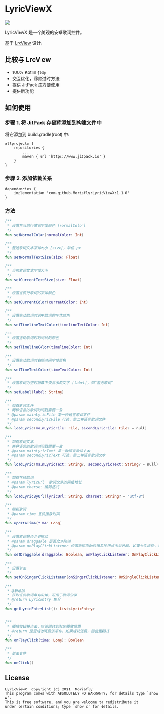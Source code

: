 # LyricViewX

[![](https://www.jitpack.io/v/Moriafly/LyricViewX.svg)](https://www.jitpack.io/#Moriafly/LyricViewX)

LyricViewX 是一个美观的安卓歌词控件。

基于 [LrcView](https://github.com/zion223/NeteaseCloudMusic-MVVM) 设计。

## 比较与 LrcView

- 100% Kotlin 代码
- 交互优化，移除过时方法
- 提供 JitPack 库方便使用
- 提供新功能

## 如何使用

### 步骤 1. 将 JitPack 存储库添加到构建文件中

将它添加到 build.gradle(root) 中:
```
allprojects {
    repositories {
        ...
        maven { url 'https://www.jitpack.io' }
    }
}
```
### 步骤 2. 添加依赖关系
```
dependencies {
    implementation 'com.github.Moriafly:LyricViewX:1.1.0'
}
```

### 方法
```kotlin
/**
 * 设置非当前行歌词字体颜色 [normalColor]
 */
fun setNormalColor(normalColor: Int)

/**
 * 普通歌词文本字体大小 [size]，单位 px
 */
fun setNormalTextSize(size: Float)

/**
 * 当前歌词文本字体大小
 */
fun setCurrentTextSize(size: Float)

/**
 * 设置当前行歌词的字体颜色
 */
fun setCurrentColor(currentColor: Int)

/**
 * 设置拖动歌词时选中歌词的字体颜色
 */
fun setTimelineTextColor(timelineTextColor: Int)

/**
 * 设置拖动歌词时时间线的颜色
 */
fun setTimelineColor(timelineColor: Int)

/**
 * 设置拖动歌词时右侧时间字体颜色
 */
fun setTimeTextColor(timeTextColor: Int)

/**
 * 设置歌词为空时屏幕中央显示的文字 [label]，如“暂无歌词”
 */
fun setLabel(label: String)

/**
 * 加载歌词文件
 * 两种语言的歌词时间戳需要一致
 * @param mainLyricFile 第一种语言歌词文件
 * @param secondLyricFile 可选，第二种语言歌词文件
 */
fun loadLyric(mainLyricFile: File, secondLyricFile: File? = null)

/**
 * 加载歌词文本
 * 两种语言的歌词时间戳需要一致
 * @param mainLyricText 第一种语言歌词文本
 * @param secondLyricText 可选，第二种语言歌词文本
 */
fun loadLyric(mainLyricText: String?, secondLyricText: String? = null)

/**
 * 加载在线歌词
 * @param lyricUrl  歌词文件的网络地址
 * @param charset 编码格式
 */
fun loadLyricByUrl(lyricUrl: String, charset: String? = "utf-8")

/**
 * 刷新歌词
 * @param time 当前播放时间
 */
fun updateTime(time: Long)

/**
 * 设置歌词是否允许拖动
 * @param draggable 是否允许拖动
 * @param onPlayClickListener 设置歌词拖动后播放按钮点击监听器，如果允许拖动，则不能为 null
 */
fun setDraggable(draggable: Boolean, onPlayClickListener: OnPlayClickListener?)

/**
 * 设置单击
 */
fun setOnSingerClickListener(onSingerClickListener: OnSingleClickListener?)

/**
 * @新增加
 * 获取当前歌词每句实体，可用于歌词分享
 * @return LyricEntry 集合
 */
fun getLyricEntryList(): List<LyricEntry>


/**
 * 播放按钮被点击，应该跳转到指定播放位置
 * @return 是否成功消费该事件，如果成功消费，则会更新UI
 */
fun onPlayClick(time: Long): Boolean

/**
 * 单击事件
 */
fun onClick()

```

## License

    LyricViewX  Copyright (C) 2021  Moriafly
    This program comes with ABSOLUTELY NO WARRANTY; for details type `show w'.
    This is free software, and you are welcome to redistribute it
    under certain conditions; type `show c' for details.